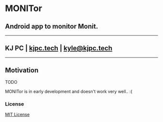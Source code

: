 # MONITor
## Android app to monitor Monit.

---
## KJ PC | [kjpc.tech](https://kjpc.tech/) | [kyle@kjpc.tech](mailto:kyle@kjpc.tech)
---

## Motivation
TODO

MONITor is in early development and doesn't work very well.. :(

### License
[MIT License](LICENSE)
